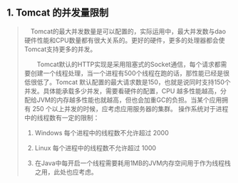 ## 1. Tomcat 的并发量限制

> 　Tomcat的最大并发数量是可以配置的，实际运用中，最大并发数与dao硬件性能和CPU数量都有很大关系的。更好的硬件，更多的处理器都会使Tomcat支持更多的并发。
>
> 　　Tomcat默认的HTTP实现是采用阻塞式的Socket通信，每个请求都需要创建一个线程处理，当一个进程有500个线程在跑的话，那性能已经是很低很低了。Tomcat 默认配置的最大请求数是150，也就是说同时支持150个并发。具体能承载多少并发，需要看硬件的配置，CPU 越多性能越高，分配给JVM的内存越多性能也就越高，但也会加重GC的负担。当某个应用拥有 250 个以上并发的时候，应考虑应用服务器的集群。
> 操作系统对于进程中的线程数有一定的限制：
>
> 1. Windows 每个进程中的线程数不允许超过 2000
>
>
> 2. Linux 每个进程中的线程数不允许超过 1000
> 3. 在Java中每开启一个线程需要耗用1MB的JVM内存空间用于作为线程栈之用，此处也应考虑。 